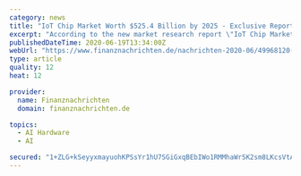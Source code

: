 ```yaml
---
category: news
title: "IoT Chip Market Worth $525.4 Billion by 2025 - Exclusive Report by MarketsandMarkets"
excerpt: "According to the new market research report \"IoT Chip Market with COVID-19 Impact Analysis by Hardware (Processor, Connectivity IC, Sensor, Memory Device"
publishedDateTime: 2020-06-19T13:34:00Z
webUrl: "https://www.finanznachrichten.de/nachrichten-2020-06/49968120-iot-chip-market-worth-dollar-525-4-billion-by-2025-exclusive-report-by-marketsandmarkets-008.htm"
type: article
quality: 12
heat: 12

provider:
  name: Finanznachrichten
  domain: finanznachrichten.de

topics:
  - AI Hardware
  - AI

secured: "1+ZLG+kSeyyxmayuohKPSsYr1hU7SGiGxqBEbIWo1RMMhaWrSK2sm8LKcsVtAljU2wofkmDOXb+SrQfIhavX8Te1ATcMjVknjTgz6DVAxGysbIqDim2xXiaCAFV/HbihWXgbKJECYRZBHz0Eeio0SfAnM2B0F0MoXmLAS1uqsBLHf+kXTFgOH1pWzxVktgctlVEmw+OwFRj1Xw7UddbAzjoBPFNEY7dpj1cpfgoF9M4auLGlf7AJK9sz8n1ddk9Wtl4DCA44ajei4/T14GuBHaDVAGJesIwZsz9BC4gonI+nTsXRepaafOf7n+/uN4LmAjIABqy49nRx/ohlyU4dwA==;Hy6YL1RwtWNPQE9hfz7AeA=="
---
```


